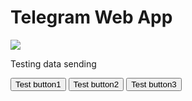 <!DOCTYPE html>
<html lang="ru">
<head>
    <meta charset="UTF-8">
    <meta name="viewport"
          content="width=device-width, user-scalable=no, initial-scale=1.0, maximum-scale=1.0, minimum-scale=1.0">
    <meta http-equiv="X-UA-Compatible" content="ie=edge">
    <title>TestWebApp</title>
</head>
<body>
    <div id="main">
        <h1>Telegram Web App</h1>
        <img src="https://fuzeservers.ru/wp-content/uploads/e/6/5/e6582e3f04d623bb4823f869c9a53c5d.png">
        <p>Testing data sending</p>
        <p id="data"> </p>
        <button id="buy1">Test button1</button>
        <button id="buy2">Test button2</button>
        <button id="buy3">Test button3</button>
    </div>
    <script src="https://telegram.org/js/telegram-web-app.js"></script>
    <script>
        let tgWeb = window.Telegram.WebApp;
        let button1 = document.getElementById("buy1");
        let button2 = document.getElementById("buy2");
        let button3 = document.getElementById("buy3");
        let data = {
            id: 1234,
            fName: 'fdergerg',
            lName: 'frgergeghtrr',
        };

        button1.addEventListener('click', () => {
            tgWeb.sendData(JSON.stringify(data));
            tgWeb.close();
        });
        button2.addEventListener('click', () => {
            document.getElementById("data").innerHTML = tgWeb.initDataUnsafe.user.id;
        });

        button3.addEventListener('click', () => {
            document.getElementById("data").innerHTML = "tgWeb.initDataUnsafe.test";
        });
    </script>
</body>
</html>
